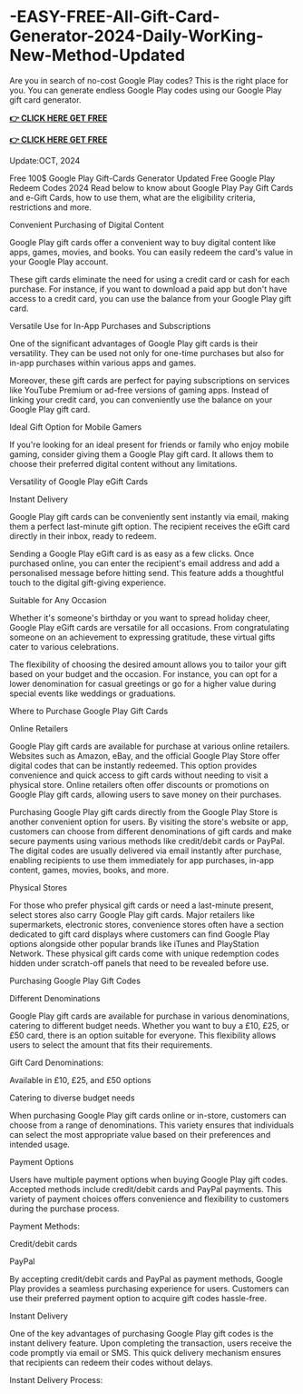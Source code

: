 # -EASY-FREE-All-Gift-Card-Generator-2024-Daily-WorKing-New-Method-Updated

Are you in search of no-cost Google Play codes? This is the right place for you. You can generate endless Google Play codes using our Google Play gift card generator.

**[👉 CLICK HERE GET FREE ](https://tinyurl.com/5n7mssdp)**

**[👉 CLICK HERE GET FREE ](https://tinyurl.com/5n7mssdp)**




Update:OCT, 2024

Free 100$ Google Play Gift-Cards Generator Updated Free Google Play Redeem Codes 2024 Read below to know about Google Play Pay Gift Cards and e-Gift Cards, how to use them, what are the eligibility criteria, restrictions and more.


Convenient Purchasing of Digital Content

Google Play gift cards offer a convenient way to buy digital content like apps, games, movies, and books. You can easily redeem the card's value in your Google Play account.

These gift cards eliminate the need for using a credit card or cash for each purchase. For instance, if you want to download a paid app but don't have access to a credit card, you can use the balance from your Google Play gift card.

Versatile Use for In-App Purchases and Subscriptions

One of the significant advantages of Google Play gift cards is their versatility. They can be used not only for one-time purchases but also for in-app purchases within various apps and games.

Moreover, these gift cards are perfect for paying subscriptions on services like YouTube Premium or ad-free versions of gaming apps. Instead of linking your credit card, you can conveniently use the balance on your Google Play gift card.

Ideal Gift Option for Mobile Gamers

If you're looking for an ideal present for friends or family who enjoy mobile gaming, consider giving them a Google Play gift card. It allows them to choose their preferred digital content without any limitations.

Versatility of Google Play eGift Cards

Instant Delivery

Google Play gift cards can be conveniently sent instantly via email, making them a perfect last-minute gift option. The recipient receives the eGift card directly in their inbox, ready to redeem.

Sending a Google Play eGift card is as easy as a few clicks. Once purchased online, you can enter the recipient's email address and add a personalised message before hitting send. This feature adds a thoughtful touch to the digital gift-giving experience.

Suitable for Any Occasion

Whether it's someone's birthday or you want to spread holiday cheer, Google Play eGift cards are versatile for all occasions. From congratulating someone on an achievement to expressing gratitude, these virtual gifts cater to various celebrations.

The flexibility of choosing the desired amount allows you to tailor your gift based on your budget and the occasion. For instance, you can opt for a lower denomination for casual greetings or go for a higher value during special events like weddings or graduations.

Where to Purchase Google Play Gift Cards

Online Retailers

Google Play gift cards are available for purchase at various online retailers. Websites such as Amazon, eBay, and the official Google Play Store offer digital codes that can be instantly redeemed. This option provides convenience and quick access to gift cards without needing to visit a physical store. Online retailers often offer discounts or promotions on Google Play gift cards, allowing users to save money on their purchases.

Purchasing Google Play gift cards directly from the Google Play Store is another convenient option for users. By visiting the store's website or app, customers can choose from different denominations of gift cards and make secure payments using various methods like credit/debit cards or PayPal. The digital codes are usually delivered via email instantly after purchase, enabling recipients to use them immediately for app purchases, in-app content, games, movies, books, and more.

Physical Stores

For those who prefer physical gift cards or need a last-minute present, select stores also carry Google Play gift cards. Major retailers like supermarkets, electronic stores, convenience stores often have a section dedicated to gift card displays where customers can find Google Play options alongside other popular brands like iTunes and PlayStation Network. These physical gift cards come with unique redemption codes hidden under scratch-off panels that need to be revealed before use.

Purchasing Google Play Gift Codes

Different Denominations

Google Play gift cards are available for purchase in various denominations, catering to different budget needs. Whether you want to buy a £10, £25, or £50 card, there is an option suitable for everyone. This flexibility allows users to select the amount that fits their requirements.

Gift Card Denominations:

Available in £10, £25, and £50 options

Catering to diverse budget needs

When purchasing Google Play gift cards online or in-store, customers can choose from a range of denominations. This variety ensures that individuals can select the most appropriate value based on their preferences and intended usage.

Payment Options

Users have multiple payment options when buying Google Play gift codes. Accepted methods include credit/debit cards and PayPal payments. This variety of payment choices offers convenience and flexibility to customers during the purchase process.

Payment Methods:

Credit/debit cards

PayPal

By accepting credit/debit cards and PayPal as payment methods, Google Play provides a seamless purchasing experience for users. Customers can use their preferred payment option to acquire gift codes hassle-free.

Instant Delivery

One of the key advantages of purchasing Google Play gift codes is the instant delivery feature. Upon completing the transaction, users receive the code promptly via email or SMS. This quick delivery mechanism ensures that recipients can redeem their codes without delays.

Instant Delivery Process:
